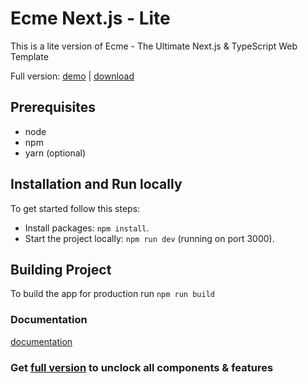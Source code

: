 # Ecme Next.js - Lite

This is a lite version of Ecme - The Ultimate Next.js & TypeScript Web Template

Full version: [demo](https://ecme-next.themenate.net/) | [download](https://themeforest.net/item/ecme-the-ultimate-react-tailwind-admin-template/54470284)

## Prerequisites

- node
- npm
- yarn (optional)


## Installation and Run locally

To get started follow this steps:

- Install packages: `npm install`.
- Start the project locally: `npm run dev` (running on port 3000).

## Building Project

To build the app for production run `npm run build`


### Documentation
[documentation](https://ecme-next.themenate.net/guide/documentation/introduction)

### Get [full version](https://themeforest.net/item/ecme-nextjs-tailwind-admin-template-app-router/56475600) to unclock all components & features

